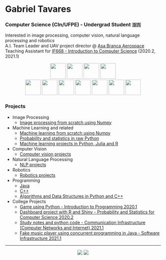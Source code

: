 # Gabriel Tavares
### Computer Science (CIn/UFPE) - Undergrad Student :brazil:
Interested in image processing, computer vision, natural language processing and robotics \
A.I. Team Leader and UAV project director @ [Asa Branca Aerospace](https://github.com/RDAsaBranca) \
Teaching Assistant for <a href="https://www.cin.ufpe.br/~if668/" target="_blank">IF668 - Introduction to Computer Science</a> (2020.2, 2021.1)   
<div align="center">
  <img style= "height: 50"src="https://img.shields.io/badge/python-3670A0?style=for-the-badge&logo=python&logoColor=ffdd54"></img>
  <img style= "height: 50"src="https://img.shields.io/badge/c++-%2300599C.svg?style=for-the-badge&logo=c%2B%2B&logoColor=white"></img>
  <img style= "height: 50"src="https://img.shields.io/badge/-Julia-9558B2?style=for-the-badge&logo=julia&logoColor=white"></img>
  <img style= "height: 50"src="https://img.shields.io/badge/r-%23276DC3.svg?style=for-the-badge&logo=r&logoColor=white"></img>
</div>
<div align="center">
  <img style= "height: 50"src="https://img.shields.io/badge/TensorFlow-FF6F00?style=for-the-badge&logo=TensorFlow&logoColor=white"></img>
  <img style= "height: 50"src="https://img.shields.io/badge/Keras-D00000?style=for-the-badge&logo=Keras&logoColor=white"></img>
  <img style= "height: 50"src="https://img.shields.io/badge/scikit_learn-F7931E?style=for-the-badge&logo=scikit-learn&logoColor=white"></img>
  <img style= "height: 50"src="https://img.shields.io/badge/Numpy-777BB4?style=for-the-badge&logo=numpy&logoColor=white"></img>
  <img style= "height: 50"src="https://img.shields.io/badge/Pandas-2C2D72?style=for-the-badge&logo=pandas&logoColor=white"></img>
  <img style= "height: 50"src="https://img.shields.io/badge/PyTorch-EE4C2C?style=for-the-badge&logo=PyTorch&logoColor=white"></img>
  <img style= "height: 50"src="https://img.shields.io/badge/OpenCV-27338e?style=for-the-badge&logo=OpenCV&logoColor=white"></img>
</div>



### Projects
- Image Processing
  - [Image processing from scratch using Numpy](https://github.com/booleangabs/Image-Processing-With-Numpy)
- Machine Learning and related
  - [Machine learning from scratch using Numpy](https://github.com/booleangabs/Machine-Learning-With-Numpy)
  - [Probability and statistics in raw Python](https://github.com/booleangabs/Probability-and-Statistics-From-Scratch)
  - [Machine learning projects in Python, Julia and R](https://github.com/booleangabs/Machine-Learning-Projects)
- Computer Vision
  - [Computer vision projects](https://github.com/booleangabs/Computer-Vision-Projects)
- Natural Language Processing
  - [NLP projects](https://github.com/booleangabs/NLP-Projects)
- Robotics
  - [Robotics projects](https://github.com/booleangabs/Robotics-projects)
- Programming
  - [Java](https://github.com/booleangabs/Learning-Java)
  - [C++](https://github.com/booleangabs/Learning-Cpp)
  - [Algorithms and Data Structures in Python and C++](https://github.com/booleangabs/Algorithms-and-Data-Structures)
- College Projects
  - [Game using Python - Introduction to Programming 2020.1](https://github.com/booleangabs/Projeto-IP-2020.1)
  - [Dashboard project with R and Shiny - Probability and Statistics for Computer Science 2020.2](https://github.com/booleangabs/Airlines-Data-Dashboard)
  - [Study notes and python code - Communication Infrastructure (Computer Networks and Internet) 2021.1](https://github.com/booleangabs/IF678-Computer-Networks-and-Internet)
  - [Fake music player using concurrent programming in Java - Software Infrastructure 2021.1](https://github.com/booleangabs/infrasw-cc-2021.1-projeto_concorrencia)
***


<div align="center">
  <img src="https://github-readme-stats.vercel.app/api?username=booleangabs&count_private=true&layout=compact&theme=react&hide_border=true&bg_color=0D1117"></img>
  <img src="https://github-readme-stats.vercel.app/api/top-langs/?username=booleangabs&langs_count=8&count_private=true&layout=compact&theme=react&hide_border=true&bg_color=0D1117"></img>
</div>

